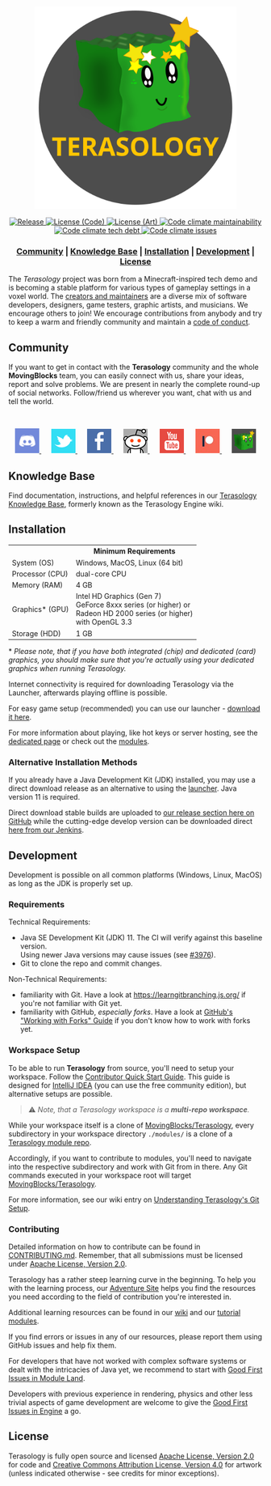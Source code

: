 <p align="center"><img src="./docs/images/terasology-logo.png" height=400px/></>
<div align="center">
    <a href="https://github.com/MovingBlocks/Terasology/releases/latest">
        <img src="https://img.shields.io/github/release/MovingBlocks/Terasology.svg" alt="Release" />
    </a>
    <a href="http://www.apache.org/licenses/LICENSE-2.0">
        <img src="https://img.shields.io/badge/license(code)-Apache%202.0-blue.svg" alt="License (Code)" />
    </a>
    <a href="http://creativecommons.org/licenses/by/4.0/">
        <img src="https://img.shields.io/badge/license(art)-CC%20BY%204.0-blue.svg" alt="License (Art)" />
    </a>
    <a href="https://codeclimate.com/" target="_blank" alt="Code climate">
        <img src="https://img.shields.io/codeclimate/maintainability/MovingBlocks/Terasology" alt="Code climate maintainability" />
    </a>
    <a href="https://codeclimate.com/" target="_blank" alt="Code climate" >
        <img src="https://img.shields.io/codeclimate/tech-debt/MovingBlocks/Terasology" alt="Code climate tech debt" />
    </a>
     <a href="https://codeclimate.com/" target="_blank" alt="Code climate">
        <img src="https://img.shields.io/codeclimate/issues/MovingBlocks/Terasology" alt="Code climate issues" />
    </a>
</div>

<h3 align="center"><b>
    <a href="#community">Community</a> | 
    <a href="#knowledge-base">Knowledge Base</a> |
    <a href="#installation">Installation</a> | 
    <a href="#development">Development</a>  | 
    <a href="#license">License</a> 
</b></h3>

The _Terasology_ project was born from a Minecraft-inspired tech demo and is becoming a stable platform for various types of gameplay settings in a voxel world.
The [creators and maintainers](https://github.com/MovingBlocks/Terasology/blob/develop/docs/Credits.md) are a diverse mix of software developers, designers, game testers, graphic artists, and musicians. We encourage others to join!
We encourage contributions from anybody and try to keep a warm and friendly community and maintain a [code of conduct](docs/CODE_OF_CONDUCT.md).

## Community

If you want to get in contact with the **Terasology** community and the whole **MovingBlocks** team, you can easily connect with us, share your ideas, report and solve problems.
We are present in nearly the complete round-up of social networks. Follow/friend us wherever you want, chat with us and tell the world.

&nbsp;

<p align="center">
    <a title="Discord" href="https://discord.gg/terasology">
        <img src="./docs/images/discord.png" width="48px"/>
    </a>
    &nbsp;&nbsp;&nbsp;&nbsp;
    <a title="Twitter" href="https://twitter.com/Terasology">
    <img src="./docs/images/twitter.png" width="48px"/>
    </a>
    &nbsp;&nbsp;&nbsp;&nbsp;
    <a title="Facebook" href="https://www.facebook.com/Terasology">
        <img src="./docs/images/facebook.png" width="48px"/>
    </a>
    &nbsp;&nbsp;&nbsp;&nbsp;
    <a title="Reddit" href="http://www.reddit.com/r/Terasology">
        <img src="./docs/images/reddit.png" width="48px"/>
    </a>
    &nbsp;&nbsp;&nbsp;&nbsp;
    <a title="Youtube" href="https://www.youtube.com/user/blockmaniaTV">
        <img src="./docs/images/youtube.png" width="48px"/>
    </a>
    &nbsp;&nbsp;&nbsp;&nbsp;
    <a title="Patreon" href="https://www.patreon.com/Terasology">
        <img src="./docs/images/patreon.jpg" width="48px"/>
    </a>
    &nbsp;&nbsp;&nbsp;&nbsp;
    <a title="Terasology Forum" href="https://forum.terasology.org">
        <img src="./docs/images/forum.png" width="48px"/>
    </a>
</p>


## Knowledge Base

Find documentation, instructions, and helpful references in our [Terasology Knowledge Base](http://terasology.org/Terasology/#/), formerly known as the Terasology Engine wiki.


## Installation

<table>
    <tr>
        <td></td>
        <th>Minimum Requirements</th>
    </tr>
    <tr>
        <td>System (OS)</td>
        <td>Windows, MacOS, Linux (64 bit)</td>
    </tr>
    <tr>
        <td>Processor (CPU)</td>
        <td>dual-core CPU</td>
    </tr>
    <tr>
        <td>Memory (RAM)</td>
        <td>4 GB</td>
    </tr>
    <tr>
        <td>Graphics* (GPU)</td>
        <td style="vertical-align:top">
            Intel HD Graphics (Gen 7)<br/>
            GeForce 8xxx series (or higher) or<br/>
            Radeon HD 2000 series (or higher)<br/>
            with OpenGL 3.3
        </td>
    </tr>
    <tr>
        <td>Storage (HDD)</td>
        <td>1 GB</td>
    </tr>
</table>

\* _Please note, that if you have both integrated (chip) and dedicated (card) graphics, you should make sure that you're actually using your dedicated graphics when running Terasology._

Internet connectivity is required for downloading Terasology via the Launcher, afterwards playing offline is possible.

For easy game setup (recommended) you can use our launcher - [download it here](https://terasology.org/download.html).

For more information about playing, like hot keys or server hosting, see the [dedicated page](docs/Playing.md) or check out the [modules](docs/Modules.md).


### Alternative Installation Methods

If you already have a Java Development Kit (JDK) installed, you may use a direct download release as an alternative to using the [launcher](https://github.com/MovingBlocks/TerasologyLauncher/releases). Java version 11 is required.

Direct download stable builds are uploaded to [our release section here on GitHub](https://github.com/MovingBlocks/Terasology/releases) while the cutting-edge develop version can be downloaded direct [here from our Jenkins](https://jenkins.terasology.io/teraorg/job/Terasology/job/Omega/job/master/lastSuccessfulBuild/artifact/distros/omega/build/distributions/TerasologyOmega.zip).


## Development

Development is possible on all common platforms (Windows, Linux, MacOS) as long as the JDK is properly set up.

### Requirements

Technical Requirements:
- Java SE Development Kit (JDK) 11. The CI will verify against this baseline version.
  <br>Using newer Java versions may cause issues (see [#3976](https://github.com/MovingBlocks/Terasology/issues/3976)).
- Git to clone the repo and commit changes.

Non-Technical Requirements:
- familiarity with Git. Have a look at https://learngitbranching.js.org/ if you're not familiar with Git yet.
- familiarity with GitHub, _especially forks_. Have a look at [GitHub's "Working with Forks" Guide](https://docs.github.com/en/pull-requests/collaborating-with-pull-requests/working-with-forks) if you don't know how to work with forks yet.

### Workspace Setup

To be able to run **Terasology** from source, you'll need to setup your workspace.
Follow the [Contributor Quick Start Guide](https://github.com/MovingBlocks/Terasology/wiki/Contributor-Quick-Start).
This guide is designed for [IntelliJ IDEA](http://www.jetbrains.com/idea/) (you can use the free community edition), but alternative setups are possible.

> :warning: _Note, that a Terasology workspace is a **multi-repo workspace**._

While your workspace itself is a clone of [MovingBlocks/Terasology](https://github.com/MovingBlocks/Terasology), every subdirectory in your workspace directory `./modules/` is a clone of a [Terasology module repo](https://github.com/Terasology).

Accordingly, if you want to contribute to modules, you'll need to navigate into the respective subdirectory and work with Git from in there.
Any Git commands executed in your workspace root will target [MovingBlocks/Terasology](https://github.com/MovingBlocks/Terasology).

For more information, see our wiki entry on [Understanding Terasology's Git Setup](https://github.com/MovingBlocks/Terasology/wiki/Developing-Modules#understanding-terasologys-git-setup).


### Contributing

Detailed information on how to contribute can be found in [CONTRIBUTING.md](./.github/CONTRIBUTING.md). Remember, that all submissions must be licensed under [Apache License, Version 2.0](http://www.apache.org/licenses/LICENSE-2.0).

Terasology has a rather steep learning curve in the beginning.
To help you with the learning process, our [Adventure Site](https://terasology.org/AdventureSite/#/) helps you find the resources you need according to the field of contribution you're interested in.

Additional learning resources can be found in our [wiki](https://github.com/MovingBlocks/Terasology/wiki) and our [tutorial modules](https://github.com/Terasology?q=Tutorial&type=all&language=&sort=).

If you find errors or issues in any of our resources, please report them using GitHub issues and help fix them.

For developers that have not worked with complex software systems or dealt with the intricacies of Java yet, we recommend to start with [Good First Issues in Module Land](https://github.com/search?l=&q=org%3ATerasology+label%3A%22Good+First+Issue%22+state%3Aopen&state=open&type=Issues).

Developers with previous experience in rendering, physics and other less trivial aspects of game development are welcome to give the [Good First Issues in Engine](https://github.com/MovingBlocks/Terasology/issues?q=is%3Aissue+is%3Aopen+sort%3Aupdated-desc+label%3A%22Good+First+Issue%22) a go.

## License

Terasology is fully open source and licensed [Apache License, Version 2.0](http://www.apache.org/licenses/LICENSE-2.0) for code and [Creative Commons Attribution License, Version 4.0](http://creativecommons.org/licenses/by/4.0/) for artwork (unless indicated otherwise - see credits for minor exceptions).
